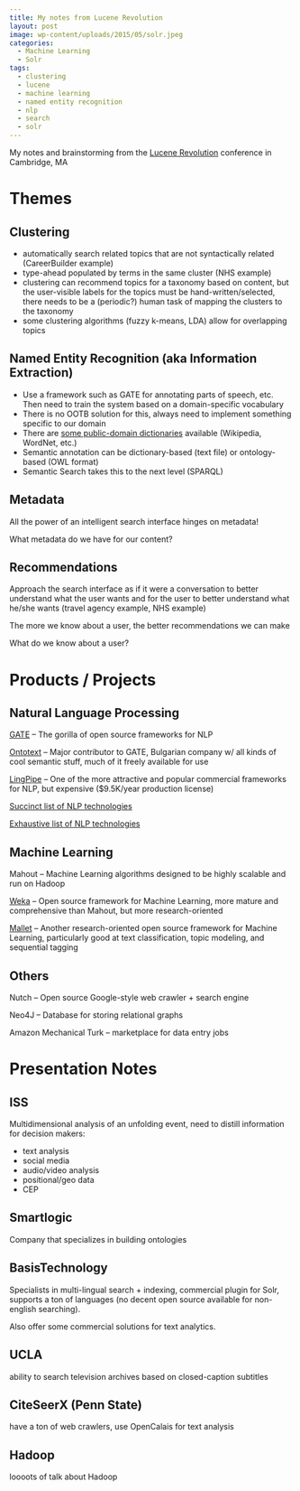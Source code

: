 ```yaml
---
title: My notes from Lucene Revolution
layout: post
image: wp-content/uploads/2015/05/solr.jpeg
categories:
  - Machine Learning
  - Solr
tags:
  - clustering
  - lucene
  - machine learning
  - named entity recognition
  - nlp
  - search
  - solr
---
```

My notes and brainstorming from the <a href="http://lucenerevolution.org/past-events/" target="_blank">Lucene Revolution</a> conference in Cambridge, MA

# Themes

## Clustering

  * automatically search related topics that are not syntactically related (CareerBuilder example)
  * type-ahead populated by terms in the same cluster (NHS example)
  * clustering can recommend topics for a taxonomy based on content, but the user-visible labels for the topics must be hand-written/selected, there needs to be a (periodic?) human task of mapping the clusters to the taxonomy
  * some clustering algorithms (fuzzy k-means, LDA) allow for overlapping topics

## Named Entity Recognition (aka Information Extraction)

  * Use a framework such as GATE for annotating parts of speech, etc. Then need to train the system based on a domain-specific vocabulary
  * There is no OOTB solution for this, always need to implement something specific to our domain
  * There are <a href="http://www.w3.org/wiki/SweoIG/TaskForces/CommunityProjects/LinkingOpenData" target="_blank">some public-domain dictionaries</a> available (Wikipedia, WordNet, etc.)
  * Semantic annotation can be dictionary-based (text file) or ontology-based (OWL format)
  * Semantic Search takes this to the next level (SPARQL)

## Metadata

All the power of an intelligent search interface hinges on metadata!
  
What metadata do we have for our content?

## Recommendations

Approach the search interface as if it were a conversation to better understand what the user wants and for the user to better understand what he/she wants (travel agency example, NHS example)
  
The more we know about a user, the better recommendations we can make
  
What do we know about a user?

# Products / Projects

## Natural Language Processing

<a href="http://gate.ac.uk" target="_blank">GATE</a> &#8211; The gorilla of open source frameworks for NLP
  
<a href="http://www.ontotext.com" target="_blank">Ontotext</a> &#8211; Major contributor to GATE, Bulgarian company w/ all kinds of cool semantic stuff, much of it freely available for use
  
<a href="http://alias-i.com/lingpipe" target="_blank">LingPipe</a> &#8211; One of the more attractive and popular commercial frameworks for NLP, but expensive ($9.5K/year production license)

<a href="http://www.searchenginecaffe.com/2007/03/java-open-source-text-mining-and.html" target="_blank">Succinct list of NLP technologies</a>
  
<a href="http://alias-i.com/lingpipe/web/competition.html" target="_blank">Exhaustive list of NLP technologies</a>

## Machine Learning

Mahout &#8211; Machine Learning algorithms designed to be highly scalable and run on Hadoop
  
<a href="http://www.cs.waikato.ac.nz/ml/weka/" target="_blank">Weka</a> &#8211; Open source framework for Machine Learning, more mature and comprehensive than Mahout, but more research-oriented
  
<a href="http://mallet.cs.umass.edu" target="_blank">Mallet</a> &#8211; Another research-oriented open source framework for Machine Learning, particularly good at text classification, topic modeling, and sequential tagging 

## Others

Nutch &#8211; Open source Google-style web crawler + search engine
  
Neo4J &#8211; Database for storing relational graphs
  
Amazon Mechanical Turk &#8211; marketplace for data entry jobs

# Presentation Notes

## ISS

Multidimensional analysis of an unfolding event, need to distill information for decision makers:

  * text analysis
  * social media
  * audio/video analysis
  * positional/geo data
  * CEP 

## Smartlogic

Company that specializes in building ontologies

## BasisTechnology

Specialists in multi-lingual search + indexing, commercial plugin for Solr, supports a ton of languages (no decent open source available for non-english searching).
  
Also offer some commercial solutions for text analytics.

## UCLA

ability to search television archives based on closed-caption subtitles

## CiteSeerX (Penn State)

have a ton of web crawlers, use OpenCalais for text analysis

## Hadoop

loooots of talk about Hadoop